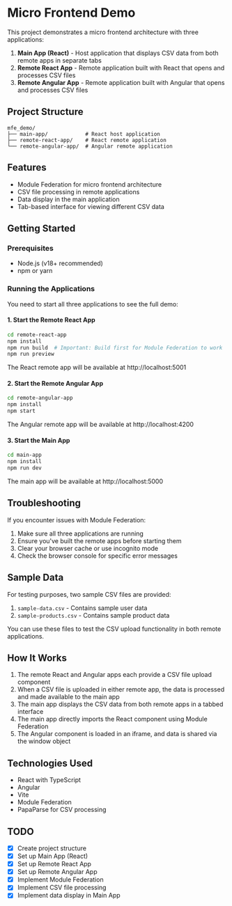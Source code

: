# Micro Frontend Demo

This project demonstrates a micro frontend architecture with three applications:

1. **Main App (React)** - Host application that displays CSV data from both remote apps in separate tabs
2. **Remote React App** - Remote application built with React that opens and processes CSV files
3. **Remote Angular App** - Remote application built with Angular that opens and processes CSV files

## Project Structure

```
mfe_demo/
├── main-app/            # React host application
├── remote-react-app/    # React remote application
└── remote-angular-app/  # Angular remote application
```

## Features

- Module Federation for micro frontend architecture
- CSV file processing in remote applications
- Data display in the main application
- Tab-based interface for viewing different CSV data

## Getting Started

### Prerequisites

- Node.js (v18+ recommended)
- npm or yarn

### Running the Applications

You need to start all three applications to see the full demo:

#### 1. Start the Remote React App

```bash
cd remote-react-app
npm install
npm run build  # Important: Build first for Module Federation to work
npm run preview
```

The React remote app will be available at http://localhost:5001

#### 2. Start the Remote Angular App

```bash
cd remote-angular-app
npm install
npm start
```

The Angular remote app will be available at http://localhost:4200

#### 3. Start the Main App

```bash
cd main-app
npm install
npm run dev
```

The main app will be available at http://localhost:5000

## Troubleshooting

If you encounter issues with Module Federation:

1. Make sure all three applications are running
2. Ensure you've built the remote apps before starting them
3. Clear your browser cache or use incognito mode
4. Check the browser console for specific error messages

## Sample Data

For testing purposes, two sample CSV files are provided:

1. `sample-data.csv` - Contains sample user data
2. `sample-products.csv` - Contains sample product data

You can use these files to test the CSV upload functionality in both remote applications.

## How It Works

1. The remote React and Angular apps each provide a CSV file upload component
2. When a CSV file is uploaded in either remote app, the data is processed and made available to the main app
3. The main app displays the CSV data from both remote apps in a tabbed interface
4. The main app directly imports the React component using Module Federation
5. The Angular component is loaded in an iframe, and data is shared via the window object

## Technologies Used

- React with TypeScript
- Angular
- Vite
- Module Federation
- PapaParse for CSV processing

## TODO

- [x] Create project structure
- [x] Set up Main App (React)
- [x] Set up Remote React App
- [x] Set up Remote Angular App
- [x] Implement Module Federation
- [x] Implement CSV file processing
- [x] Implement data display in Main App
